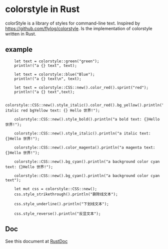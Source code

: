 # colorstyle in Rust
colorStyle is a library of styles for command-line text.
Inspired by https://github.com/flylog/colorstyle.
Is the implementation of colorstyle written in Rust.

## example

```
	let text = colorstyle::green("green");
 	println!("a {} text", text);

 	let text = colorstyle::blue("Blue");
	println!("a {} text\n", text);

	let text = colorstyle::CSS::new().color_red().sprint("red");
	println!("a {} text",text);

	colorstyle::CSS::new().style_italic().color_red().bg_yellow().println("a italic red bgYellow text: {} Hello 世界!");

	colorstyle::CSS::new().style_bold().println("a bold text: {}Hello 世界!");

	colorstyle::CSS::new().style_italic().println("a italic text: {}Hello 世界!");

	colorstyle::CSS::new().color_magenta().println("a magenta text: {}Hello 世界!");

	colorstyle::CSS::new().bg_cyan().println("a background color cyan text: {}Hello 世界!");

	colorstyle::CSS::new().bg_cyan().println("a background color cyan text");
	
	let mut css = colorstyle::CSS::new();
	css.style_strikethrough().println("删除线文本");

	css.style_underline().println("下划线文本");

	css.style_reverse().println("反显文本");
```

## Doc

See this document at [RustDoc](https://docs.rs/colorstyle)
